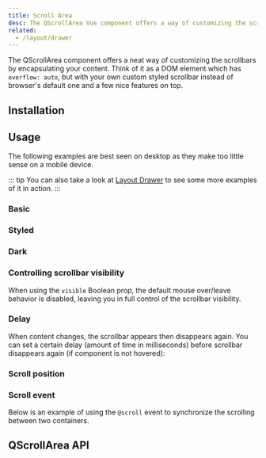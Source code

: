 ```yaml
---
title: Scroll Area
desc: The QScrollArea Vue component offers a way of customizing the scrollbars for all desktop browsers.
related:
  - /layout/drawer
---
```


The QScrollArea component offers a neat way of customizing the scrollbars by encapsulating your content. Think of it as a DOM element which has `overflow: auto`, but with your own custom styled scrollbar instead of browser's default one and a few nice features on top.

## Installation

<doc-installation components="QScrollArea" />

## Usage

The following examples are best seen on desktop as they make too little sense on a mobile device.

::: tip
You can also take a look at [Layout Drawer](/layout/drawer) to see some more examples of it in action.
:::

### Basic

<doc-example title="Vertical content" file="QScrollArea/Vertical" />

<doc-example title="Horizontal content" file="QScrollArea/Horizontal" />

<doc-example title="Vertical and horizontal content" file="QScrollArea/VertHoriz" />

### Styled

<doc-example title="Styled thumb and bar" file="QScrollArea/StyledBar" />

<doc-example title="Styled" file="QScrollArea/Styled" />

### Dark

<doc-example title="Dark" file="QScrollArea/Dark" />

### Controlling scrollbar visibility

When using the `visible` Boolean prop, the default mouse over/leave behavior is disabled, leaving you in full control of the scrollbar visibility.

<doc-example title="Controlling scrollbar visibility" file="QScrollArea/ScrollbarVisibility" />

### Delay

When content changes, the scrollbar appears then disappears again. You can set a certain delay (amount of time in milliseconds) before scrollbar disappears again (if component is not hovered):

<doc-example title="Delay" file="QScrollArea/Delay" />

### Scroll position

<doc-example title="Scroll Position" file="QScrollArea/ScrollPosition" />

### Scroll event

Below is an example of using the `@scroll` event to synchronize the scrolling between two containers.

<doc-example title="Synchronized" file="QScrollArea/Synchronized" />

## QScrollArea API

<doc-api file="QScrollArea" />
